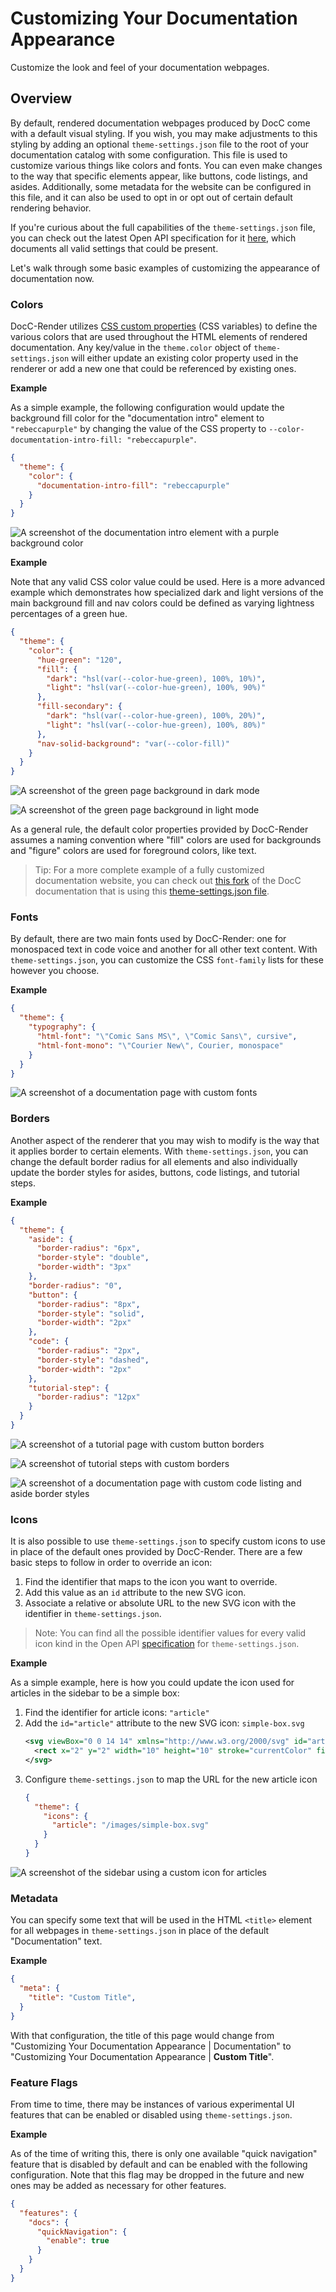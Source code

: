 # Customizing Your Documentation Appearance

Customize the look and feel of your documentation webpages.

## Overview

By default, rendered documentation webpages produced by DocC come with a default
visual styling. If you wish, you may make adjustments to this styling by adding
an optional `theme-settings.json` file to the root of your documentation catalog
with some configuration. This file is used to customize various things like
colors and fonts. You can even make changes to the way that specific elements
appear, like buttons, code listings, and asides. Additionally, some metadata for
the website can be configured in this file, and it can also be used to opt in or
opt out of certain default rendering behavior.

If you're curious about the full capabilities of the `theme-settings.json` file,
you can check out the latest Open API specification for it [here][1], which
documents all valid settings that could be present.

Let's walk through some basic examples of customizing the appearance of
documentation now.

### Colors

DocC-Render utilizes [CSS custom properties][2] (CSS variables) to define the
various colors that are used throughout the HTML elements of rendered
documentation. Any key/value in the `theme.color` object of
`theme-settings.json` will either update an existing color property used in the
renderer or add a new one that could be referenced by existing ones.

**Example**

As a simple example, the following configuration would update the background
fill color for the "documentation intro" element to `"rebeccapurple"` by
changing the value of the CSS property to `--color-documentation-intro-fill:
"rebeccapurple"`.

```json
{
  "theme": {
    "color": {
      "documentation-intro-fill": "rebeccapurple"
    }
  }
}
```

![A screenshot of the documentation intro element with a purple background color](theme-screenshot-01.png)

**Example**

Note that any valid CSS color value could be used. Here is a more advanced
example which demonstrates how specialized dark and light versions of the main
background fill and nav colors could be defined as varying lightness percentages
of a green hue.

```json
{
  "theme": {
    "color": {
      "hue-green": "120",
      "fill": {
        "dark": "hsl(var(--color-hue-green), 100%, 10%)",
        "light": "hsl(var(--color-hue-green), 100%, 90%)"
      },
      "fill-secondary": {
        "dark": "hsl(var(--color-hue-green), 100%, 20%)",
        "light": "hsl(var(--color-hue-green), 100%, 80%)"
      },
      "nav-solid-background": "var(--color-fill)"
    }
  }
}
```

![A screenshot of the green page background in dark mode](theme-screenshot-02.png)

![A screenshot of the green page background in light mode](theme-screenshot-03.png)

As a general rule, the default color properties provided by DocC-Render assumes
a naming convention where "fill" colors are used for backgrounds and "figure"
colors are used for foreground colors, like text.

> Tip:
> For a more complete example of a fully customized documentation website, you
> can check out [this fork][3] of the DocC documentation that is using this
> [theme-settings.json file][4].

### Fonts

By default, there are two main fonts used by DocC-Render: one for monospaced
text in code voice and another for all other text content. With
`theme-settings.json`, you can customize the CSS `font-family` lists for these
however you choose.

**Example**

```json
{
  "theme": {
    "typography": {
      "html-font": "\"Comic Sans MS\", \"Comic Sans\", cursive",
      "html-font-mono": "\"Courier New\", Courier, monospace"
    }
  }
}
```

![A screenshot of a documentation page with custom fonts](theme-screenshot-04)

### Borders

Another aspect of the renderer that you may wish to modify is the way that it
applies border to certain elements. With `theme-settings.json`, you can change
the default border radius for all elements and also individually update the
border styles for asides, buttons, code listings, and tutorial steps.

**Example**

```json
{
  "theme": {
    "aside": {
      "border-radius": "6px",
      "border-style": "double",
      "border-width": "3px"
    },
    "border-radius": "0",
    "button": {
      "border-radius": "8px",
      "border-style": "solid",
      "border-width": "2px"
    },
    "code": {
      "border-radius": "2px",
      "border-style": "dashed",
      "border-width": "2px"
    },
    "tutorial-step": {
      "border-radius": "12px"
    }
  }
}
```

![A screenshot of a tutorial page with custom button
borders](theme-screenshot-05.png)

![A screenshot of tutorial steps with custom borders](theme-screenshot-06.png)

![A screenshot of a documentation page with custom code listing and aside border
styles](theme-screenshot-07.png)

### Icons

It is also possible to use `theme-settings.json` to specify custom icons to use
in place of the default ones provided by DocC-Render. There are a few basic
steps to follow in order to override an icon:

1. Find the identifier that maps to the icon you want to override.
2. Add this value as an `id` attribute to the new SVG icon.
3. Associate a relative or absolute URL to the new SVG icon with the identifier
   in `theme-settings.json`.

> Note:
> You can find all the possible identifier values for every valid icon kind in
> the Open API [specification][1] for `theme-settings.json`.

**Example**

As a simple example, here is how you could update the icon used for articles in
the sidebar to be a simple box:

1. Find the identifier for article icons: `"article"`
2. Add the `id="article"` attribute to the new SVG icon: `simple-box.svg`
    ```svg
    <svg viewBox="0 0 14 14" xmlns="http://www.w3.org/2000/svg" id="article">
      <rect x="2" y="2" width="10" height="10" stroke="currentColor" fill="none"></rect>
    </svg>
    ```
3. Configure `theme-settings.json` to map the URL for the new article icon
    ```json
    {
      "theme": {
        "icons": {
          "article": "/images/simple-box.svg"
        }
      }
    }
    ```

![A screenshot of the sidebar using a custom icon for
articles](theme-screenshot-08.png)

### Metadata

You can specify some text that will be used in the HTML `<title>` element for
all webpages in `theme-settings.json` in place of the default "Documentation"
text.

**Example**

```json
{
  "meta": {
    "title": "Custom Title",
  }
}
```

With that configuration, the title of this page would change from "Customizing
Your Documentation Appearance | Documentation" to "Customizing Your Documentation
Appearance | **Custom Title**".

### Feature Flags

From time to time, there may be instances of various experimental UI features
that can be enabled or disabled using `theme-settings.json`.

**Example**

As of the time of writing this, there is only one available "quick navigation"
feature that is disabled by default and can be enabled with the following
configuration. Note that this flag may be dropped in the future and new ones may
be added as necessary for other features.

```json
{
  "features": {
    "docs": {
      "quickNavigation": {
        "enable": true
      }
    }
  }
}
```

[1]: https://github.com/apple/swift-docc/blob/main/Sources/SwiftDocC/SwiftDocC.docc/Resources/ThemeSettings.spec.json
[2]: https://drafts.csswg.org/css-variables/
[3]: https://mportiz08.github.io/swift-docc/documentation/docc
[4]: https://mportiz08.github.io/swift-docc/theme-settings.json

<!-- Copyright (c) 2022 Apple Inc and the Swift Project authors. All Rights Reserved. -->
